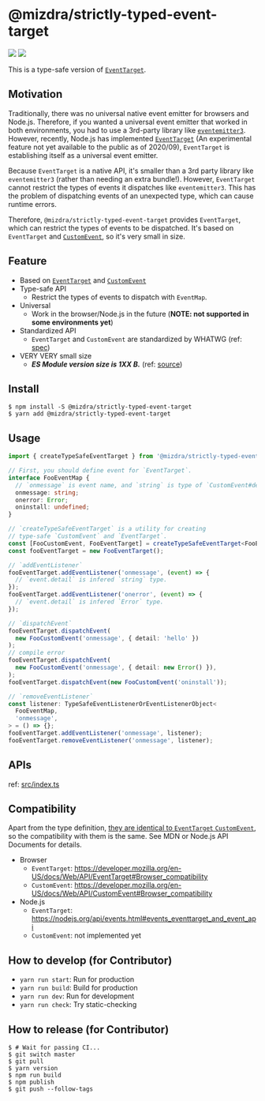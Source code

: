 # @mizdra/strictly-typed-event-target

![](<https://img.badgesize.io/https:/unpkg.com/@mizdra/strictly-typed-event-target/dist/esm/index.js.svg?compression=gzip&label=esm%20size%20(without%20minify)>) ![](<https://img.badgesize.io/https:/unpkg.com/@mizdra/strictly-typed-event-target/dist/umd/index.js.svg?compression=gzip&label=umd%20size%20(without%20minify)>)

This is a type-safe version of [`EventTarget`](https://developer.mozilla.org/en-US/docs/Web/API/EventTarget).

## Motivation

Traditionally, there was no universal native event emitter for browsers and Node.js. Therefore, if you wanted a universal event emitter that worked in both environments, you had to use a 3rd-party library like [`eventemitter3`](https://github.com/primus/eventemitter3). However, recently, Node.js has implemented [`EventTarget`](https://developer.mozilla.org/en-US/docs/Web/API/EventTarget) (An experimental feature not yet available to the public as of 2020/09), `EventTarget` is establishing itself as a universal event emitter.

Because `EventTarget` is a native API, it's smaller than a 3rd party library like `eventemitter3` (rather than needing an extra bundle!). However, `EventTarget` cannot restrict the types of events it dispatches like `eventemitter3`. This has the problem of dispatching events of an unexpected type, which can cause runtime errors.

Therefore, `@mizdra/strictly-typed-event-target` provides `EventTarget`, which can restrict the types of events to be dispatched. It's based on `EventTarget` and [`CustomEvent`](https://developer.mozilla.org/en-US/docs/Web/API/CustomEvent), so it's very small in size.

## Feature

- Based on [`EventTarget`](https://developer.mozilla.org/en-US/docs/Web/API/EventTarget) and [`CustomEvent`](https://developer.mozilla.org/en-US/docs/Web/API/CustomEvent)
- Type-safe API
  - Restrict the types of events to dispatch with `EventMap`.
- Universal
  - Work in the browser/Node.js in the future (**NOTE: not supported in some environments yet**)
- Standardized API
  - `EventTarget` and `CustomEvent` are standardized by WHATWG (ref: [spec](https://dom.spec.whatwg.org/#interface-eventtarget))
- VERY VERY small size
  - **_ES Module version size is 1XX B._** (ref: [source](https://unpkg.com/@mizdra/strictly-typed-event-target/dist/esm/index.js))

## Install

```console
$ npm install -S @mizdra/strictly-typed-event-target
$ yarn add @mizdra/strictly-typed-event-target
```

## Usage

<!-- prettier-ignore-start -->
```typescript
import { createTypeSafeEventTarget } from '@mizdra/strictly-typed-event-target';

// First, you should define event for `EventTarget`.
interface FooEventMap {
  // `onmessage` is event name, and `string` is type of `CustomEvent#detail`.
  onmessage: string;
  onerror: Error;
  oninstall: undefined;
}

// `createTypeSafeEventTarget` is a utility for creating
// type-safe `CustomEvent` and `EventTarget`.
const [FooCustomEvent, FooEventTarget] = createTypeSafeEventTarget<FooEventMap>();
const fooEventTarget = new FooEventTarget();

// `addEventListener`
fooEventTarget.addEventListener('onmessage', (event) => {
  // `event.detail` is infered `string` type.
});
fooEventTarget.addEventListener('onerror', (event) => {
  // `event.detail` is infered `Error` type.
});

// `dispatchEvent`
fooEventTarget.dispatchEvent(
  new FooCustomEvent('onmessage', { detail: 'hello' })
);
// compile error
fooEventTarget.dispatchEvent(
  new FooCustomEvent('onmessage', { detail: new Error() }),
);
fooEventTarget.dispatchEvent(new FooCustomEvent('oninstall'));

// `removeEventListener`
const listener: TypeSafeEventListenerOrEventListenerObject<
  FooEventMap,
  'onmessage',
> = () => {};
fooEventTarget.addEventListener('onmessage', listener);
fooEventTarget.removeEventListener('onmessage', listener);
```
<!-- prettier-ignore-end -->

## APIs

ref: [src/index.ts](https://github.com/mizdra/strictly-typed-event-target/blob/master/src/index.ts)

## Compatibility

Apart from the type definition, [they are identical to `EventTarget` `CustomEvent`](https://github.com/mizdra/strictly-typed-event-target/blob/master/src/index.ts), so the compatibility with them is the same. See MDN or Node.js API Documents for details.

- Browser
  - `EventTarget`: https://developer.mozilla.org/en-US/docs/Web/API/EventTarget#Browser_compatibility
  - `CustomEvent`: https://developer.mozilla.org/en-US/docs/Web/API/CustomEvent#Browser_compatibility
- Node.js
  - `EventTarget`: https://nodejs.org/api/events.html#events_eventtarget_and_event_api
  - `CustomEvent`: not implemented yet

## How to develop (for Contributor)

- `yarn run start`: Run for production
- `yarn run build`: Build for production
- `yarn run dev`: Run for development
- `yarn run check`: Try static-checking

## How to release (for Contributor)

```console
$ # Wait for passing CI...
$ git switch master
$ git pull
$ yarn version
$ npm run build
$ npm publish
$ git push --follow-tags
```
